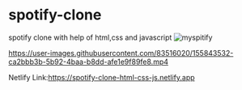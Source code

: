 # spotify-clone
spotify clone with help of html,css and javascript
![myspitify](https://user-images.githubusercontent.com/83516020/155843345-651165e3-6b84-4352-a6e8-2d2440ae61a1.png)


https://user-images.githubusercontent.com/83516020/155843532-ca2bbb3b-5b92-4baa-b8dd-afe1e9f89fe8.mp4

Netlify Link:https://spotify-clone-html-css-js.netlify.app





